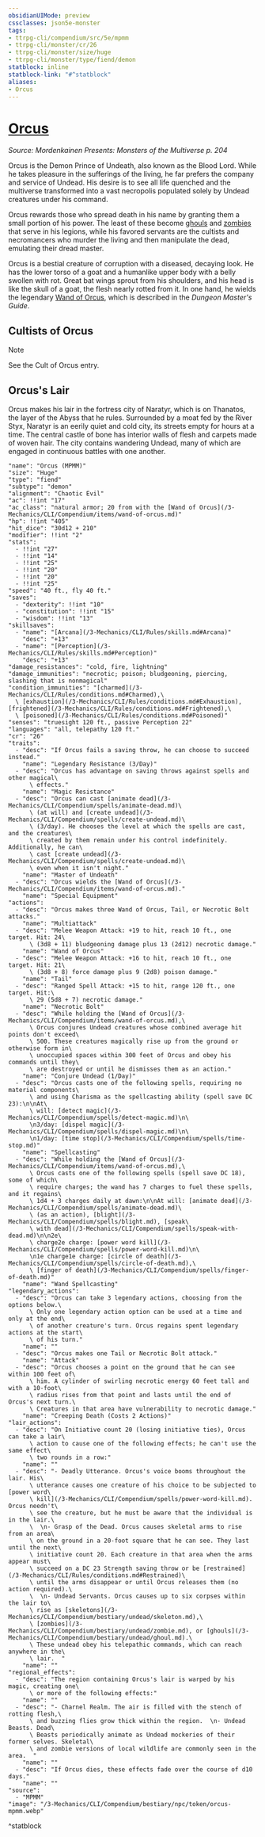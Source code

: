 ```yaml
---
obsidianUIMode: preview
cssclasses: json5e-monster
tags:
- ttrpg-cli/compendium/src/5e/mpmm
- ttrpg-cli/monster/cr/26
- ttrpg-cli/monster/size/huge
- ttrpg-cli/monster/type/fiend/demon
statblock: inline
statblock-link: "#^statblock"
aliases:
- Orcus
---
```

# [Orcus](3-Mechanics\CLI\Compendium\bestiary\npc/orcus-mpmm.md)
*Source: Mordenkainen Presents: Monsters of the Multiverse p. 204*  

Orcus is the Demon Prince of Undeath, also known as the Blood Lord. While he takes pleasure in the sufferings of the living, he far prefers the company and service of Undead. His desire is to see all life quenched and the multiverse transformed into a vast necropolis populated solely by Undead creatures under his command.

Orcus rewards those who spread death in his name by granting them a small portion of his power. The least of these become [ghouls](/3-Mechanics/CLI/Compendium/bestiary/undead/ghoul.md) and [zombies](/3-Mechanics/CLI/Compendium/bestiary/undead/zombie.md) that serve in his legions, while his favored servants are the cultists and necromancers who murder the living and then manipulate the dead, emulating their dread master.

Orcus is a bestial creature of corruption with a diseased, decaying look. He has the lower torso of a goat and a humanlike upper body with a belly swollen with rot. Great bat wings sprout from his shoulders, and his head is like the skull of a goat, the flesh nearly rotted from it. In one hand, he wields the legendary [Wand of Orcus](/3-Mechanics/CLI/Compendium/items/wand-of-orcus.md), which is described in the *Dungeon Master's Guide*.

## Cultists of Orcus

> [!note]
> See the Cult of Orcus entry.

## Orcus's Lair

Orcus makes his lair in the fortress city of Naratyr, which is on Thanatos, the layer of the Abyss that he rules. Surrounded by a moat fed by the River Styx, Naratyr is an eerily quiet and cold city, its streets empty for hours at a time. The central castle of bone has interior walls of flesh and carpets made of woven hair. The city contains wandering Undead, many of which are engaged in continuous battles with one another.

```statblock
"name": "Orcus (MPMM)"
"size": "Huge"
"type": "fiend"
"subtype": "demon"
"alignment": "Chaotic Evil"
"ac": !!int "17"
"ac_class": "natural armor; 20 from with the [Wand of Orcus](/3-Mechanics/CLI/Compendium/items/wand-of-orcus.md)"
"hp": !!int "405"
"hit_dice": "30d12 + 210"
"modifier": !!int "2"
"stats":
  - !!int "27"
  - !!int "14"
  - !!int "25"
  - !!int "20"
  - !!int "20"
  - !!int "25"
"speed": "40 ft., fly 40 ft."
"saves":
  - "dexterity": !!int "10"
  - "constitution": !!int "15"
  - "wisdom": !!int "13"
"skillsaves":
  - "name": "[Arcana](/3-Mechanics/CLI/Rules/skills.md#Arcana)"
    "desc": "+13"
  - "name": "[Perception](/3-Mechanics/CLI/Rules/skills.md#Perception)"
    "desc": "+13"
"damage_resistances": "cold, fire, lightning"
"damage_immunities": "necrotic; poison; bludgeoning, piercing, slashing that is nonmagical"
"condition_immunities": "[charmed](/3-Mechanics/CLI/Rules/conditions.md#Charmed),\
  \ [exhaustion](/3-Mechanics/CLI/Rules/conditions.md#Exhaustion), [frightened](/3-Mechanics/CLI/Rules/conditions.md#Frightened),\
  \ [poisoned](/3-Mechanics/CLI/Rules/conditions.md#Poisoned)"
"senses": "truesight 120 ft., passive Perception 22"
"languages": "all, telepathy 120 ft."
"cr": "26"
"traits":
  - "desc": "If Orcus fails a saving throw, he can choose to succeed instead."
    "name": "Legendary Resistance (3/Day)"
  - "desc": "Orcus has advantage on saving throws against spells and other magical\
      \ effects."
    "name": "Magic Resistance"
  - "desc": "Orcus can cast [animate dead](/3-Mechanics/CLI/Compendium/spells/animate-dead.md)\
      \ (at will) and [create undead](/3-Mechanics/CLI/Compendium/spells/create-undead.md)\
      \ (3/day). He chooses the level at which the spells are cast, and the creatures\
      \ created by them remain under his control indefinitely. Additionally, he can\
      \ cast [create undead](/3-Mechanics/CLI/Compendium/spells/create-undead.md)\
      \ even when it isn't night."
    "name": "Master of Undeath"
  - "desc": "Orcus wields the [Wand of Orcus](/3-Mechanics/CLI/Compendium/items/wand-of-orcus.md)."
    "name": "Special Equipment"
"actions":
  - "desc": "Orcus makes three Wand of Orcus, Tail, or Necrotic Bolt attacks."
    "name": "Multiattack"
  - "desc": "Melee Weapon Attack: +19 to hit, reach 10 ft., one target. Hit: 24\
      \ (3d8 + 11) bludgeoning damage plus 13 (2d12) necrotic damage."
    "name": "Wand of Orcus"
  - "desc": "Melee Weapon Attack: +16 to hit, reach 10 ft., one target. Hit: 21\
      \ (3d8 + 8) force damage plus 9 (2d8) poison damage."
    "name": "Tail"
  - "desc": "Ranged Spell Attack: +15 to hit, range 120 ft., one target. Hit:\
      \ 29 (5d8 + 7) necrotic damage."
    "name": "Necrotic Bolt"
  - "desc": "While holding the [Wand of Orcus](/3-Mechanics/CLI/Compendium/items/wand-of-orcus.md),\
      \ Orcus conjures Undead creatures whose combined average hit points don't exceed\
      \ 500. These creatures magically rise up from the ground or otherwise form in\
      \ unoccupied spaces within 300 feet of Orcus and obey his commands until they\
      \ are destroyed or until he dismisses them as an action."
    "name": "Conjure Undead (1/Day)"
  - "desc": "Orcus casts one of the following spells, requiring no material components\
      \ and using Charisma as the spellcasting ability (spell save DC 23):\n\nAt\
      \ will: [detect magic](/3-Mechanics/CLI/Compendium/spells/detect-magic.md)\n\
      \n3/day: [dispel magic](/3-Mechanics/CLI/Compendium/spells/dispel-magic.md)\n\
      \n1/day: [time stop](/3-Mechanics/CLI/Compendium/spells/time-stop.md)"
    "name": "Spellcasting"
  - "desc": "While holding the [Wand of Orcus](/3-Mechanics/CLI/Compendium/items/wand-of-orcus.md),\
      \ Orcus casts one of the following spells (spell save DC 18), some of which\
      \ require charges; the wand has 7 charges to fuel these spells, and it regains\
      \ 1d4 + 3 charges daily at dawn:\n\nAt will: [animate dead](/3-Mechanics/CLI/Compendium/spells/animate-dead.md)\
      \ (as an action), [blight](/3-Mechanics/CLI/Compendium/spells/blight.md), [speak\
      \ with dead](/3-Mechanics/CLI/Compendium/spells/speak-with-dead.md)\n\n2e\
      \ charge2e charge: [power word kill](/3-Mechanics/CLI/Compendium/spells/power-word-kill.md)\n\
      \n1e charge1e charge: [circle of death](/3-Mechanics/CLI/Compendium/spells/circle-of-death.md),\
      \ [finger of death](/3-Mechanics/CLI/Compendium/spells/finger-of-death.md)"
    "name": "Wand Spellcasting"
"legendary_actions":
  - "desc": "Orcus can take 3 legendary actions, choosing from the options below.\
      \ Only one legendary action option can be used at a time and only at the end\
      \ of another creature's turn. Orcus regains spent legendary actions at the start\
      \ of his turn."
    "name": ""
  - "desc": "Orcus makes one Tail or Necrotic Bolt attack."
    "name": "Attack"
  - "desc": "Orcus chooses a point on the ground that he can see within 100 feet of\
      \ him. A cylinder of swirling necrotic energy 60 feet tall and with a 10-foot\
      \ radius rises from that point and lasts until the end of Orcus's next turn.\
      \ Creatures in that area have vulnerability to necrotic damage."
    "name": "Creeping Death (Costs 2 Actions)"
"lair_actions":
  - "desc": "On Initiative count 20 (losing initiative ties), Orcus can take a lair\
      \ action to cause one of the following effects; he can't use the same effect\
      \ two rounds in a row:"
    "name": ""
  - "desc": "- Deadly Utterance. Orcus's voice booms throughout the lair. His\
      \ utterance causes one creature of his choice to be subjected to [power word\
      \ kill](/3-Mechanics/CLI/Compendium/spells/power-word-kill.md). Orcus needn't\
      \ see the creature, but he must be aware that the individual is in the lair.\
      \  \n- Grasp of the Dead. Orcus causes skeletal arms to rise from an area\
      \ on the ground in a 20-foot square that he can see. They last until the next\
      \ initiative count 20. Each creature in that area when the arms appear must\
      \ succeed on a DC 23 Strength saving throw or be [restrained](/3-Mechanics/CLI/Rules/conditions.md#Restrained)\
      \ until the arms disappear or until Orcus releases them (no action required).\
      \  \n- Undead Servants. Orcus causes up to six corpses within the lair to\
      \ rise as [skeletons](/3-Mechanics/CLI/Compendium/bestiary/undead/skeleton.md),\
      \ [zombies](/3-Mechanics/CLI/Compendium/bestiary/undead/zombie.md), or [ghouls](/3-Mechanics/CLI/Compendium/bestiary/undead/ghoul.md).\
      \ These undead obey his telepathic commands, which can reach anywhere in the\
      \ lair.  "
    "name": ""
"regional_effects":
  - "desc": "The region containing Orcus's lair is warped by his magic, creating one\
      \ or more of the following effects:"
    "name": ""
  - "desc": "- Charnel Realm. The air is filled with the stench of rotting flesh,\
      \ and buzzing flies grow thick within the region.  \n- Undead Beasts. Dead\
      \ Beasts periodically animate as Undead mockeries of their former selves. Skeletal\
      \ and zombie versions of local wildlife are commonly seen in the area.  "
    "name": ""
  - "desc": "If Orcus dies, these effects fade over the course of d10 days."
    "name": ""
"source":
  - "MPMM"
"image": "/3-Mechanics/CLI/Compendium/bestiary/npc/token/orcus-mpmm.webp"
```
^statblock